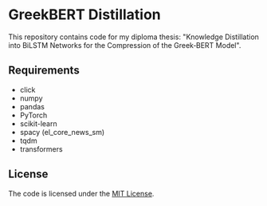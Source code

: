 # GreekBERT Distillation

This repository contains code for my diploma thesis: "Knowledge Distillation into BiLSTM Networks for the Compression of the Greek‐BERT Model".

## Requirements

* click
* numpy
* pandas
* PyTorch
* scikit-learn
* spacy (el\_core\_news\_sm)
* tqdm
* transformers

## License

The code is licensed under the [MIT License](https://opensource.org/licenses/MIT).